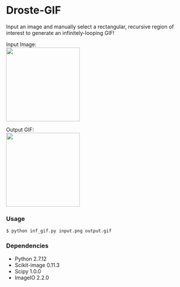 # Droste-GIF
Input an image and manually select a rectangular, recursive region of interest to generate an infinitely-looping GIF!

Input Image:<br>
<img src = 'examples/sample.png' height = '200px'>

Output GIF:<br>
<img src = 'examples/sample.gif' height = '200px'>

### Usage
```
$ python inf_gif.py input.png output.gif
```
### Dependencies
* Python 2.7.12
* Scikit-image 0.11.3
* Scipy 1.0.0
* ImageIO 2.2.0

